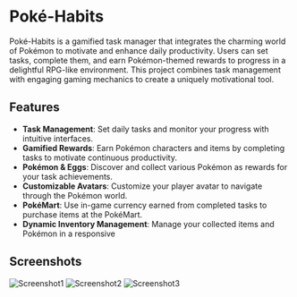 

# Poké-Habits

Poké-Habits is a gamified task manager that integrates the charming world of Pokémon to motivate and enhance daily productivity. Users can set tasks, complete them, and earn Pokémon-themed rewards to progress in a delightful RPG-like environment. This project combines task management with engaging gaming mechanics to create a uniquely motivational tool.

## Features

- **Task Management**: Set daily tasks and monitor your progress with intuitive interfaces.
- **Gamified Rewards**: Earn Pokémon characters and items by completing tasks to motivate continuous productivity.
- **Pokémon & Eggs**: Discover and collect various Pokémon as rewards for your task achievements.
- **Customizable Avatars**: Customize your player avatar to navigate through the Pokémon world.
- **PokéMart**: Use in-game currency earned from completed tasks to purchase items at the PokéMart.
- **Dynamic Inventory Management**: Manage your collected items and Pokémon in a responsive

## Screenshots
![Screenshot1](https://drive.google.com/uc?id=1VW8gpP-YHwfAIZE0r4INGdPth3dawfuk)
![Screenshot2](https://drive.google.com/uc?id=17cuM-IBMibBN3tGdq5XMFYgoDmszEsHH)
![Screenshot3](https://drive.google.com/uc?id=1fLri52_cleL1S-7T-Iqo9ZdkjKuxn6z0)

